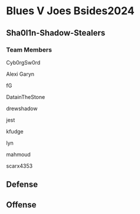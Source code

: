 # Blues V Joes Bsides2024
 
## Sha0l1n-Shadow-Stealers


### Team Members

Cyb0rgSw0rd

Alexi Garyn

fG

DatainTheStone

drewshadow

jest

kfudge

lyn

mahmoud

scarx4353

## Defense


## Offense
